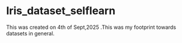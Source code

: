 # Iris_dataset_selflearn
This was created on 4th of Sept,2025 .This was my footprint towards datasets in general.
